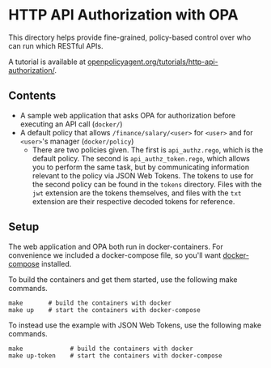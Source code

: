 # HTTP API Authorization with OPA

This directory helps provide fine-grained, policy-based control over who
can run which RESTful APIs.

A tutorial is available at [openpolicyagent.org/tutorials/http-api-authorization/](http://www.openpolicyagent.org/tutorials/http-api-authorization/).


## Contents

* A sample web application that asks OPA for authorization before executing an API call (`docker/`)
* A default policy that allows `/finance/salary/<user>` for `<user>` and for `<user>`'s manager (`docker/policy`)
    * There are two policies given. The first is `api_authz.rego`, which is the default policy. The second is
      `api_authz_token.rego`, which allows you to perform the same task, but by communicating information relevant
      to the policy via JSON Web Tokens. The tokens to use for the second policy can be found in the `tokens`
      directory. Files with the `jwt` extension are the tokens themselves, and files with the `txt` extension
      are their respective decoded tokens for reference.

## Setup

The web application and OPA both run in docker-containers.  For convenience we
included a docker-compose file, so you'll want
[docker-compose](https://docs.docker.com/compose/install/) installed.

To build the containers and get them started, use the following make commands.

```
make       # build the containers with docker
make up    # start the containers with docker-compose
```

To instead use the example with JSON Web Tokens, use the following make commands.

```
make             # build the containers with docker
make up-token    # start the containers with docker-compose
```
